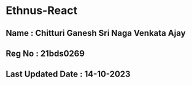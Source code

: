 # Ethnus-React

## Name : Chitturi Ganesh Sri Naga Venkata Ajay

## Reg No : 21bds0269

## Last Updated Date : 14-10-2023
